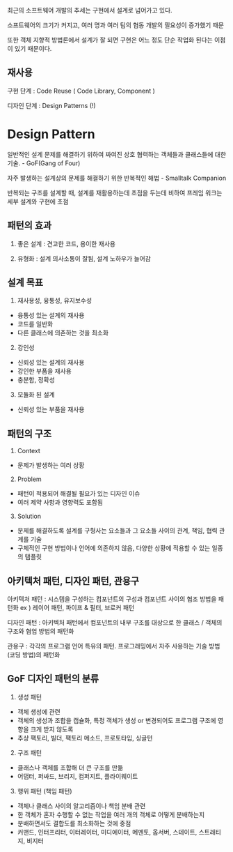최근의 소프트웨어 개발의 추세는 구현에서 설계로 넘어가고 있다.

소프트웨어의 크기가 커지고, 여러 명과 여러 팀의 협동 개발의 필요성이 증가했기 때문

또한 객체 지향적 방법론에서 설계가 잘 되면 구현은 어느 정도 단순 작업화 된다는 이점이 있기 때문이다. 

## 재사용

구현 단계 : Code Reuse ( Code Library, Component )

디자인 단계 : Design Patterns (!)

# Design Pattern

일반적인 설계 문제를 해결하기 위하여 짜여진 상호 협력하는 객체들과 클래스들에 대한 기술. - GoF(Gang of Four)

자주 발생하는 설계상의 문제를 해결하기 위한 반복적인 해법 - Smalltalk Companion

반복되는 구조를 설계할 때, 설계를 재활용하는데 초점을 두는데 비하여 프레임 워크는 세부 설계와 구현에 초점

## 패턴의 효과

1. 좋은 설계 : 견고한 코드, 용이한 재사용

2. 유형화 : 설계 의사소통이 잘됨, 설계 노하우가 늘어감

## 설계 목표

1. 재사용성, 융통성, 유지보수성
  - 융통성 있는 설계의 재사용
  - 코드를 일반화
  - 다른 클래스에 의존하는 것을 최소화
2. 강인성
  - 신뢰성 있는 설계의 재사용
  - 강인한 부품을 재사용
  - 충분함, 정확성
3. 모듈화 된 설계
  - 신뢰성 있는 부품을 재사용

## 패턴의 구조

1. Context
  - 문제가 발생하는 여러 상황
2. Problem
  - 패턴이 적용되어 해결될 필요가 있는 디자인 이슈
  - 여러 제약 사항과 영향력도 포함됨
3. Solution
  - 문제를 해결하도록 설계를 구헝사는 요소들과 그 요소들 사이의 관계, 책임, 협력 관계를 기술
  - 구체적인 구현 방법이나 언어에 의존하지 않음, 다양한 상황에 적용할 수 있는 일종의 탬플릿

## 아키텍처 패턴, 디자인 패턴, 관용구

아키텍처 패턴 : 시스템을 구성하는 컴포넌트의 구성과 컴포넌트 사이의 협조 방법을 패턴화 ex ) 레이어 패턴, 파이프 & 필터, 브로커 패턴

디자인 패턴 : 아키텍처 패턴에서 컴포넌트의 내부 구조를 대상으로 한 클래스 / 객체의 구조와 협업 방법의 패턴화

관용구 : 각각의 프로그램 언어 특유의 패턴. 프로그래밍에서 자주 사용하는 기술 방법(코딩 방법)의 패턴화

## GoF 디자인 패턴의 분류

1. 생성 패턴
  - 객체 생성에 관련
  - 객체의 생성과 조합을 캡슐화, 특정 객체가 생성 or 변경되어도 프로그램 구조에 영향을 크게 받지 않도록
  - 추상 팩토리, 빌더, 팩토리 메소드, 프로토타입, 싱글턴
2. 구조 패턴
  - 클래스나 객체를 조합해 더 큰 구조를 만듦
  - 어댑터, 퍼싸드, 브리지, 컴퍼지트, 플라이웨이트
3. 행위 패턴 (책임 패턴)
  - 객체나 클래스 사이의 알고리즘이나 책임 분배 관련
  - 한 객체가 혼자 수행할 수 없는 작업을 여러 개의 객체로 어떻게 분배하는지
  - 분배하면서도 결합도를 최소화하는 것에 중점
  - 커맨드, 인터프리터, 이터레이터, 미디에이터, 메멘토, 옵서버, 스테이트, 스트래티지, 비지터









